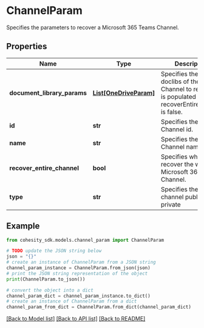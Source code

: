 # ChannelParam

Specifies the parameters to recover a Microsoft 365 Teams Channel.

## Properties

Name | Type | Description | Notes
------------ | ------------- | ------------- | -------------
**document_library_params** | [**List[OneDriveParam]**](OneDriveParam.md) | Specifies the list of doclibs of the Channel to recover. It is populated iff recoverEntireChannel is false. | [optional] 
**id** | **str** | Specifies the Channel id. | 
**name** | **str** | Specifies the Channel name. | [optional] 
**recover_entire_channel** | **bool** | Specifies whether to recover the whole Microsoft 365 Channel. | 
**type** | **str** | Specifies the type of channel public or private | [optional] 

## Example

```python
from cohesity_sdk.models.channel_param import ChannelParam

# TODO update the JSON string below
json = "{}"
# create an instance of ChannelParam from a JSON string
channel_param_instance = ChannelParam.from_json(json)
# print the JSON string representation of the object
print(ChannelParam.to_json())

# convert the object into a dict
channel_param_dict = channel_param_instance.to_dict()
# create an instance of ChannelParam from a dict
channel_param_from_dict = ChannelParam.from_dict(channel_param_dict)
```
[[Back to Model list]](../README.md#documentation-for-models) [[Back to API list]](../README.md#documentation-for-api-endpoints) [[Back to README]](../README.md)


